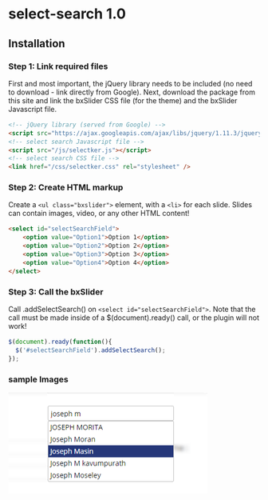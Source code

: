 # select-search 1.0

## Installation

### Step 1: Link required files

First and most important, the jQuery library needs to be included (no need to download - link directly from Google). Next, download the package from this site and link the bxSlider CSS file (for the theme) and the bxSlider Javascript file.

```html
<!-- jQuery library (served from Google) -->
<script src="https://ajax.googleapis.com/ajax/libs/jquery/1.11.3/jquery.min.js"></script>
<!-- select search Javascript file -->
<script src="/js/selectker.js"></script>
<!-- select search CSS file -->
<link href="/css/selectker.css" rel="stylesheet" />
```

### Step 2: Create HTML markup

Create a `<ul class="bxslider">` element, with a `<li>` for each slide. Slides can contain images, video, or any other HTML content!

```html
<select id="selectSearchField">
    <option value="Option1">Option 1</option>
    <option value="Option2">Option 2</option>
    <option value="Option3">Option 3</option>
    <option value="Option4">Option 4</option>
</select>
```

### Step 3: Call the bxSlider

Call .addSelectSearch() on `<select id="selectSearchField">`. Note that the call must be made inside of a $(document).ready() call, or the plugin will not work!

```javascript
$(document).ready(function(){
  $('#selectSearchField').addSelectSearch();
});
```
### sample Images
![Alt text](images/select-search-field.png?raw=true "Title")